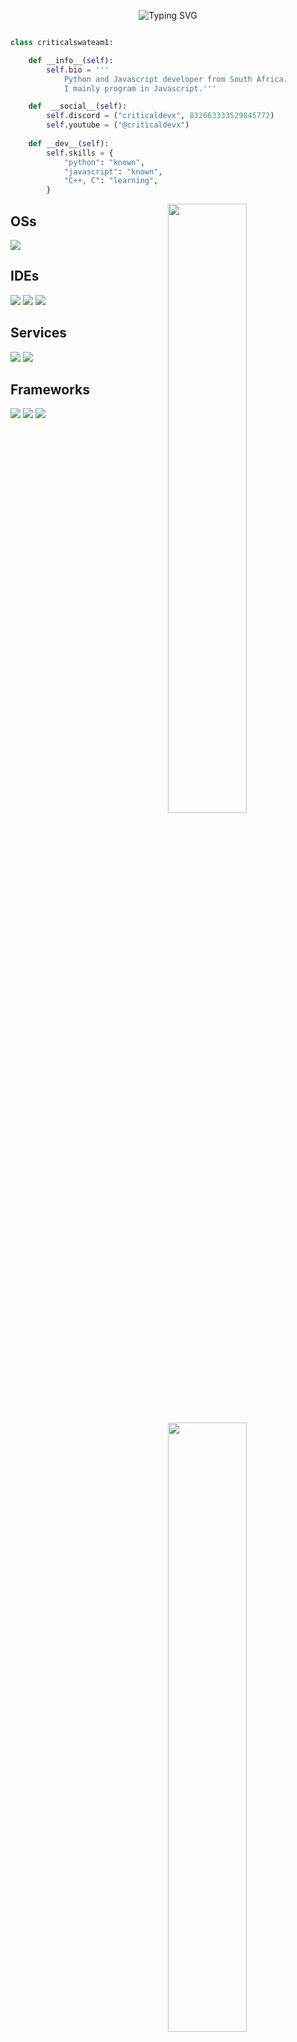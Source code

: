<p align="center">
<img src="https://readme-typing-svg.demolab.com?font=Fira+Code&pause=1000&width=435&lines=Wassup!+Im+Caeden+Rajoo;I+own+a+development+company.;https%3A%2F%2Fdevelopertech.co.za" alt="Typing SVG" /></a>

```python

class criticalswateam1:

    def __info__(self):
        self.bio = '''
            Python and Javascript developer from South Africa.
            I mainly program in Javascript.'''

    def  __social__(self):
        self.discord = ("criticaldevx", 832663333529845772)
        self.youtube = ("@criticaldevx")
    
    def __dev__(self):
        self.skills = {
            "python": "known",
            "javascript": "known",
            "C++, C": "learning",
        } 
```
<img width="50%" align="right" src="https://github-readme-stats.vercel.app/api?username=criticalswateam1&count_private=true&include_all_commits=true&show_icons=true&theme=midnight-purple&icon_color=fff&hide_border=true">
<img width="50%" align="right" src="https://github-readme-stats.vercel.app/api/top-langs?username=criticalswateam1&theme=midnight-purple&layout=compact&hide_border=true&langs_count=10&exclude_repo=mcp1.8.9op">
<img width="50%" align="right" src="https://github-readme-streak-stats.herokuapp.com/?user=criticalswateam1&theme=midnight-purple&hide_border=true">
<img width="50%" align="right" src="https://activity-graph.herokuapp.com/graph?username=criticalswateam1&bg_color=000000&color=5e2b99&line=5e2b99&point=ffffff&area=true&hide_border=true">

## OSs
![](https://img.shields.io/badge/Windows-0078D6?style=for-the-badge&logo=windows&logoColor=white)

## IDEs
![](https://img.shields.io/badge/VS_Code-0078D4?style=for-the-badge&logo=visual%20studio%20code&logoColor=white)
![](https://img.shields.io/badge/IntelliJ_IDEA-000000.svg?style=for-the-badge&logo=intellij-idea&logoColor=white)
![](https://img.shields.io/badge/Pycharm-000000.svg?style=for-the-badge&logo=pycharm&logoColor=white)

## Services
![](https://img.shields.io/badge/Render-339933?style=for-the-badge&logo=render&logoColor=white)
![](https://img.shields.io/badge/Github%20copilot-061f47?style=for-the-badge&logo=Github&logoColor=white)

## Frameworks
![](https://img.shields.io/badge/gradle-02303A?style=for-the-badge&logo=gradle&logoColor=white)
![](https://img.shields.io/badge/npm-CB3837?style=for-the-badge&logo=npm&logoColor=white)
![](https://img.shields.io/badge/Node.js-339933?style=for-the-badge&logo=nodedotjs&logoColor=white)
